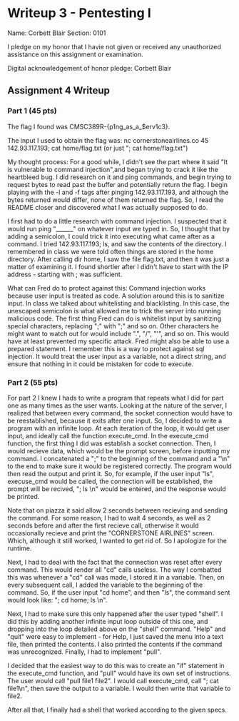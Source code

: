 Writeup 3 - Pentesting I
======

Name: Corbett Blair
Section: 0101

I pledge on my honor that I havie not given or received any unauthorized assistance on this assignment or examination.

Digital acknowledgement of honor pledge: Corbett Blair

## Assignment 4 Writeup

### Part 1 (45 pts)
The flag I found was CMSC389R-{p1ng_as_a_$erv1c3}.

The input I used to obtain the flag was:
nc cornerstoneairlines.co 45
142.93.117.193; cat home/flag.txt
(or just "; cat home/flag.txt")

My thought process:
For a good while, I didn't see the part where it said "It is vulnerable to command injection",and began trying to crack it like the heartbleed bug. I did research on it and ping commands, and begin trying to request bytes to read past the buffer and potentially return the flag. I begin playing with the -l and -f tags after pinging 142.93.117.193, and although the bytes returned would differ, none of them returned the flag. So, I read the README closer and discovered what I was actually supposed to do. 

I first had to do a little research with command injection. I suspected that it would run ping "______" on whatever input we typed in. So, I thought that by adding a semicolon, I could trick it into executing what came after as a command. I tried 142.93.117.193; ls, and saw the contents of the directory. I remembered in class we were told often things are stored in the home directory. After calling dir home, I saw the file flag.txt, and then it was just a matter of examining it. I found shortler after I didn't have to start with the IP address - starting with ; was sufficient.

What can Fred do to protect against this:
Command injection works because user input is treated as code. A solution around this is to sanitize input. In class we talked about whitelisting and blacklisting. In this case, the unescaped semicolon is what allowed me to trick the server into running malicious code. The first thing Fred can do is whitelist input by sanitizing special characters, replacing ";" with "\;" and so on. Other characters he might want to watch out for would include ".", "/", "'", and so on. This would have at least prevented my specific attack. Fred might also be able to use a prepared statement. I remember this is a way to protect against sql injection. It would treat the user input as a variable, not a direct string, and ensure that nothing in it could be mistaken for code to execute.

### Part 2 (55 pts)
For part 2 I knew I hads to write a program that repeats what I did for part one as many times as the user wants. Looking at the nature of the server, I realized that between every command, the socket connection would have to be reestablished, because it exits after one input. So, I decided to write a program with an infinite loop. At each iteration of the loop, it would get user input, and ideally call the function execute_cmd. In the execute_cmd function, the first thing I did was establish a socket connection. Then, I would recieve data, which would be the prompt screen, before inputting my command. I concatenated a ";" to the beginning of the command and a "\n" to the end to make sure it would be registered correctly. The program would then read the output and print it. So, for example, if the user input "ls", execuse_cmd would be called, the connection will be established, the prompt will be recived, "; ls \n" would be entered, and the response would be printed.

Note that on piazza it said allow 2 seconds between recieving and sending the command. For some reason, I had to wait 4 seconds, as well as 2 seconds before and after the first recieve call, otherwise it would occasionally recieve and print the "CORNERSTONE AIRLINES" screen. Which, although it still worked, I wanted to get rid of. So I apologize for the runtime.

Next, I had to deal with the fact that the connection was reset after every command. This would render all "cd" calls useless. The way I combatted this was whenever a "cd" call was made, I stored it in a variable. Then, on every subsequent call, I added the variable to the beginning of the command. So, if the user input "cd home", and then "ls", the command sent would look like: "; cd home; ls \n".

Next, I had to make sure this only happened after the user typed "shell". I did this by adding another infinite input loop outside of this one, and dropping into the loop detailed above on the "shell" command. "Help" and "quit" were easy to implement - for Help, I just saved the menu into a text file, then printed the contents. I also printed the contents if the command was unrecognized. Finally, I had to implement "pull".

I decided that the easiest way to do this was to create an "if" statement in the execute_cmd function, and "pull" would have its own set of instructions. The user would call "pull file1 file2". I would call execute_cmd, call "; cat file1\n", then save the output to a variable. I would then write that variable to file2.

After all that, I finally had a shell that worked according to the given specs.